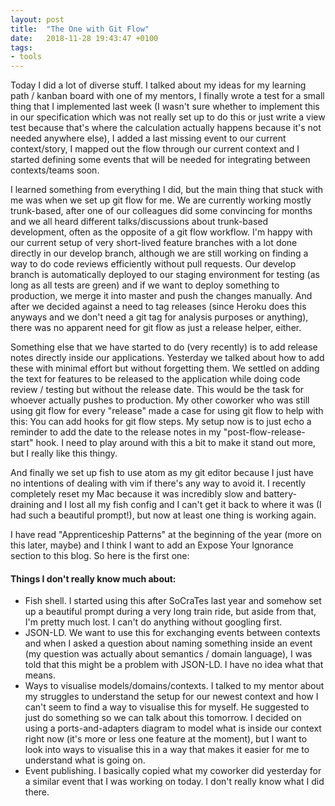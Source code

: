 ```yaml
---
layout: post
title:  "The One with Git Flow"
date:   2018-11-28 19:43:47 +0100
tags: 
- tools
---
```


Today I did a lot of diverse stuff. I talked about my ideas for my learning path / kanban board with one of my mentors, I finally wrote a test for a small thing that I implemented last week (I wasn't sure whether to implement this in our specification which was not really set up to do this or just write a view test because that's where the calculation actually happens because it's not needed anywhere else), I added a last missing event to our current context/story, I mapped out the flow through our current context and I started defining some events that will be needed for integrating between contexts/teams soon.

I learned something from everything I did, but the main thing that stuck with me was when we set up git flow for me. We are currently working mostly trunk-based, after one of our colleagues did some convincing for months and we all heard different talks/discussions about trunk-based development, often as the opposite of a git flow workflow. I'm happy with our current setup of very short-lived feature branches with a lot done directly in our develop branch, although we are still working on finding a way to do code reviews efficiently without pull requests. Our develop branch is automatically deployed to our staging environment for testing (as long as all tests are green) and if we want to deploy something to production, we merge it into master and push the changes manually. And after we decided against a need to tag releases (since Heroku does this anyways and we don't need a git tag for analysis purposes or anything), there was no apparent need for git flow as just a release helper, either.

Something else that we have started to do (very recently) is to add release notes directly inside our applications. Yesterday we talked about how to add these with minimal effort but without forgetting them. We settled on adding the text for features to be released to the application while doing code review / testing but without the release date. This would be the task for whoever actually pushes to production. My other coworker who was still using git flow for every "release" made a case for using git flow to help with this: You can add hooks for git flow steps. My setup now is to just echo a reminder to add the date to the release notes in my "post-flow-release-start" hook. I need to play around with this a bit to make it stand out more, but I really like this thingy.

And finally we set up fish to use atom as my git editor because I just have no intentions of dealing with vim if there's any way to avoid it. I recently completely reset my Mac because it was incredibly slow and battery-draining and I lost all my fish config and I can't get it back to where it was (I had such a beautiful prompt!), but now at least one thing is working again.

I have read "Apprenticeship Patterns" at the beginning of the year (more on this later, maybe) and I think I want to add an Expose Your Ignorance section to this blog. So here is the first one:

#### Things I don't really know much about:
- Fish shell. I started using this after SoCraTes last year and somehow set up a beautiful prompt during a very long train ride, but aside from that, I'm pretty much lost. I can't do anything without googling first.
- JSON-LD. We want to use this for exchanging events between contexts and when I asked a question about naming something inside an event (my question was actually about semantics / domain language), I was told that this might be a problem with JSON-LD. I have no idea what that means.
- Ways to visualise models/domains/contexts. I talked to my mentor about my struggles to understand the setup for our newest context and how I can't seem to find a way to visualise this for myself. He suggested to just do something so we can talk about this tomorrow. I decided on using a ports-and-adapters diagram to model what is inside our context right now (it's more or less one feature at the moment), but I want to look into ways to visualise this in a way that makes it easier for me to understand what is going on.
- Event publishing. I basically copied what my coworker did yesterday for a similar event that I was working on today. I don't really know what I did there.
